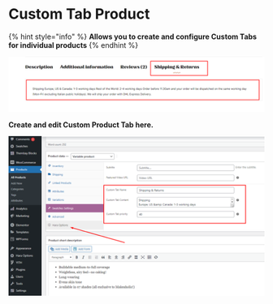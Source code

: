 # Custom Tab Product

{% hint style="info" %}
**Allows you to create and configure Custom Tabs for individual products**
{% endhint %}

![](../.gitbook/assets/woo-setting-30.png)

**Create and edit Custom Product Tab here.**

![](../.gitbook/assets/woo-setting-30-1.png)
